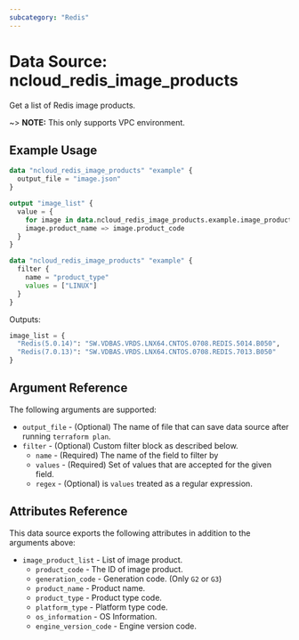 ```yaml
---
subcategory: "Redis"
---
```



# Data Source: ncloud_redis_image_products

Get a list of Redis image products.

~> **NOTE:** This only supports VPC environment.

## Example Usage

```terraform
data "ncloud_redis_image_products" "example" {
  output_file = "image.json"
}

output "image_list" {
  value = {
    for image in data.ncloud_redis_image_products.example.image_product_list:
    image.product_name => image.product_code
  }
}
```

```terraform
data "ncloud_redis_image_products" "example" {
  filter {
    name = "product_type"
    values = ["LINUX"]
  }
}
```

Outputs:
```terraform
image_list = {
  "Redis(5.0.14)": "SW.VDBAS.VRDS.LNX64.CNTOS.0708.REDIS.5014.B050",
  "Redis(7.0.13)": "SW.VDBAS.VRDS.LNX64.CNTOS.0708.REDIS.7013.B050"
}
```

## Argument Reference

The following arguments are supported:

* `output_file` - (Optional) The name of file that can save data source after running `terraform plan`.
* `filter` - (Optional) Custom filter block as described below.
  * `name` - (Required) The name of the field to filter by
  * `values` - (Required) Set of values that are accepted for the given field.
  * `regex` - (Optional) is `values` treated as a regular expression.

## Attributes Reference

This data source exports the following attributes in addition to the arguments above:

* `image_product_list` - List of image product.
  * `product_code` - The ID of image product.
  * `generation_code` - Generation code. (Only `G2` or `G3`)
  * `product_name` - Product name.
  * `product_type` - Product type code.
  * `platform_type` - Platform type code.
  * `os_information` - OS Information.
  * `engine_version_code` - Engine version code.